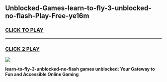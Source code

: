 
## Unblocked-Games-learn-to-fly-3-unblocked-no-flash-Play-Free-ye16m
<h3>
<a href="https://premium76.site?title=learn-to-fly-3-unblocked-no-flash&ref=21A">CLICK TO PLAY</a></h3>
<hr>

<h3>
<a href="https://premium76.site?title=learn-to-fly-3-unblocked-no-flash&ref=21A">CLICK 2 PLAY</a>
  
</h3>

<a href="https://premium76.site?title=learn-to-fly-3-unblocked-no-flash&ref=21A"><img src="https://clearcache.store/games.png"></a>


**learn-to-fly-3-unblocked-no-flash games unblocked: Your Gateway to Fun and Accessible Online Gaming**
